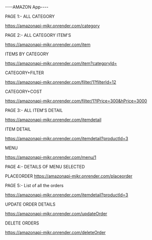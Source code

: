 ----AMAZON App----


PAGE 1:-
ALL CATEGORY

https://amazonapi-mjkr.onrender.com/category


PAGE 2:-
ALL CATEGORY ITEM'S

https://amazonapi-mjkr.onrender.com/item

ITEMS BY CATEGORY

https://amazonapi-mjkr.onrender.com/item?categoryId=

CATEGORY+FILTER

https://amazonapi-mjkr.onrender.com/filter/1?filterId=12

CATEGORY+COST

https://amazonapi-mjkr.onrender.com/filter/1?lPrice=300&hPrice=3000


PAGE 3:-
ALL ITEM'S DETAIL

https://amazonapi-mjkr.onrender.com/itemdetail

ITEM DETAIL

https://amazonapi-mjkr.onrender.com/itemdetail?productId=3

MENU

https://amazonapi-mjkr.onrender.com/menu/1


PAGE 4:-
DETAILS OF MENU SELECTED

PLACEORDER
https://amazonapi-mjkr.onrender.com/placeorder


PAGE 5:-
List of all the orders

https://amazonapi-mjkr.onrender.com/itemdetail?productId=3

UPDATE ORDER DETAILS

https://amazonapi-mjkr.onrender.com/updateOrder 

DELETE ORDERS

https://amazonapi-mjkr.onrender.com/deleteOrder 
